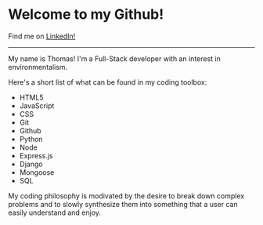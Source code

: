 # Welcome to my Github! 

Find me on [LinkedIn!](https://www.linkedin.com/in/thomas-hummel1867/)

***
My name is Thomas! I'm a Full-Stack developer with an interest in environmentalism. 

Here's a short list of what can be found in my coding toolbox: 

- HTML5 
- JavaScript 
- CSS 
- Git 
- Github 
- Python 
- Node 
- Express.js 
- Django 
- Mongoose 
- SQL 

My coding philosophy is modivated by the desire to break down complex problems and to slowly synthesize them into something that a user can easily understand and enjoy. 

